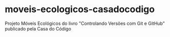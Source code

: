 # moveis-ecologicos-casadocodigo
Projeto Móveis Ecológicos do livro "Controlando Versões com Git e GitHub" publicado pela Casa do Código
